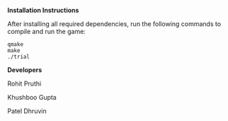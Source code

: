**Installation Instructions**

After installing all required dependencies, run the following commands to compile and run the game:
```
qmake
make
./trial
```

**Developers**

Rohit Pruthi

Khushboo Gupta

Patel Dhruvin
